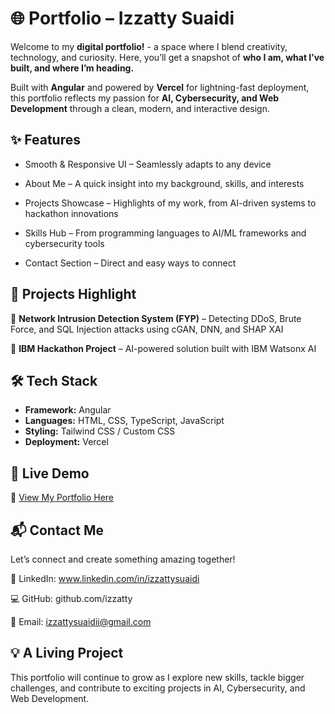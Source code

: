 # 🌐 Portfolio – Izzatty Suaidi
Welcome to my **digital portfolio!** - a space where I blend creativity, technology, and curiosity.
Here, you’ll get a snapshot of **who I am, what I’ve built, and where I’m heading.**

Built with **Angular** and powered by **Vercel** for lightning-fast deployment, this portfolio reflects my passion for **AI, Cybersecurity, and Web Development** through a clean, modern, and interactive design.


## ✨ Features 
- Smooth & Responsive UI – Seamlessly adapts to any device

- About Me – A quick insight into my background, skills, and interests

- Projects Showcase – Highlights of my work, from AI-driven systems to hackathon innovations

- Skills Hub – From programming languages to AI/ML frameworks and cybersecurity tools

- Contact Section – Direct and easy ways to connect


## 📂 Projects Highlight
📌 **Network Intrusion Detection System (FYP)** – Detecting DDoS, Brute Force, and SQL Injection attacks using cGAN, DNN, and SHAP XAI

📌 **IBM Hackathon Project** – AI-powered solution built with IBM Watsonx AI

## 🛠️ Tech Stack
- **Framework:** Angular
- **Languages:** HTML, CSS, TypeScript, JavaScript
- **Styling:** Tailwind CSS / Custom CSS
- **Deployment:** Vercel

## 🚀 Live Demo 
🔗 [View My Portfolio Here](https://portfolio-izzattys-projects.vercel.app/home)

## 📬 Contact Me 
Let’s connect and create something amazing together!

💼 LinkedIn: www.linkedin.com/in/izzattysuaidi

💻 GitHub: github.com/izzatty

📧 Email: izzattysuaidii@gmail.com

## 💡 A Living Project
This portfolio will continue to grow as I explore new skills, tackle bigger challenges, and contribute to exciting projects in AI, Cybersecurity, and Web Development.
